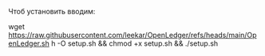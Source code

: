 Чтоб установить вводим:

wget https://raw.githubusercontent.com/leekar/OpenLedger/refs/heads/main/OpenLedger.sh h -O setup.sh && chmod +x setup.sh && ./setup.sh
